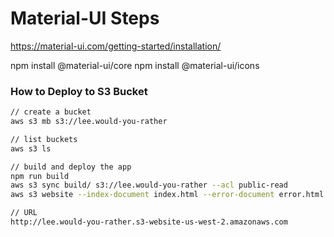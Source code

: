 # Material-UI Steps

https://material-ui.com/getting-started/installation/

npm install @material-ui/core
npm install @material-ui/icons


### How to Deploy to S3 Bucket

```bash
// create a bucket
aws s3 mb s3://lee.would-you-rather

// list buckets
aws s3 ls

// build and deploy the app
npm run build
aws s3 sync build/ s3://lee.would-you-rather --acl public-read
aws s3 website --index-document index.html --error-document error.html s3://lee.would-you-rather

// URL
http://lee.would-you-rather.s3-website-us-west-2.amazonaws.com
```
